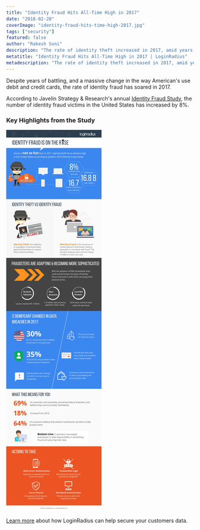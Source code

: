 ```yaml
---
title: "Identity Fraud Hits All-Time High in 2017"
date: "2018-02-20"
coverImage: "identity-fraud-hits-time-high-2017.jpg"
tags: ["security"]
featured: false 
author: "Rakesh Soni"
description: "The rate of identity theft increased in 2017, amid years of fighting and a major shift in the way American debit and credit cards are used."
metatitle: "Identity Fraud Hits All-Time High in 2017 | LoginRadius"
metadescription: "The rate of identity theft increased in 2017, amid years of fighting and a major shift in the way American debit and credit cards are used."
---
```


Despite years of battling, and a massive change in the way American's use debit and credit cards, the rate of identity fraud has soared in 2017.

According to Javelin Strategy & Research's annual [Identity Fraud Study](https://www.javelinstrategy.com/coverage-area/2018-identity-fraud-fraud-enters-new-era-complexity), the number of identity fraud victims in the United States has increased by 8%.

### Key Highlights from the Study

![](infographic-Final.jpg)

[Learn more](https://www.loginradius.com/customer-identity/) about how LoginRadius can help secure your customers data.
